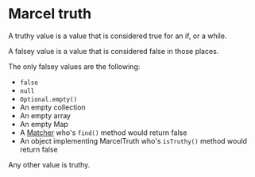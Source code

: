 # Marcel truth

A truthy value is a value that is considered true for an if, or a while. 

A falsey value is a value that is considered false in those places.

The only falsey values are the following:
- `false` 
- `null`
- `Optional.empty()`
- An empty collection
- An empty array
- An empty Map
- A [Matcher](https://docs.oracle.com/javase/8/docs/api/java/util/regex/Matcher.html) who's `find()` method would return false
- An object implementing MarcelTruth who's `isTruthy()` method would return false

Any other value is truthy.